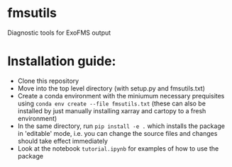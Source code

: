 # fmsutils
Diagnostic tools for ExoFMS output

# Installation guide:

- Clone this repository
- Move into the top level directory (with setup.py and fmsutils.txt)
- Create a conda environment with the miniumum necessary prequisites using `conda env create --file fmsutils.txt` (these can also be installed by just manually installing xarray and cartopy to a fresh environment)
- In the same directory, run `pip install -e .` which installs the package in 'editable' mode, i.e. you can change the source files and changes should take effect immediately
- Look at the notebook `tutorial.ipynb` for examples of how to use the package
